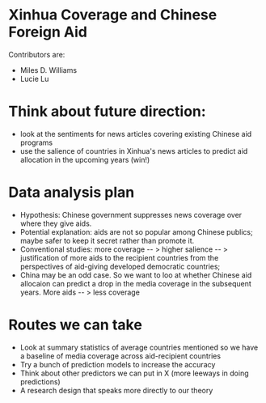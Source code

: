 # Xinhua Coverage and Chinese Foreign Aid

Contributors are:

  - Miles D. Williams 
  - Lucie Lu 


# Think about future direction:

  - look at the sentiments for news articles covering existing Chinese aid programs
  - use the salience of countries in Xinhua's news articles to predict aid allocation in the upcoming years (win!)

# Data analysis plan

  - Hypothesis: Chinese government suppresses news coverage over where they give aids. 
  - Potential explanation: aids are not so popular among Chinese publics; maybe safer to keep it secret rather than promote it. 
  - Conventional studies: more coverage -- > higher salience -- > justification of more aids to the recipient countries from the perspectives of aid-giving developed democratic countries;
  - China may be an odd case. So we want to loo at whether Chinese aid allocaion can predict a drop in the media coverage in the subsequent years. More aids -- > less coverage


# Routes we can take
- Look at summary statistics of average countries mentioned so we have a baseline of media coverage across aid-recipient countries
- Try a bunch of prediction models to increase the accuracy
- Think about other predictors we can put in X (more leeways in doing predictions)
- A research design that speaks more directly to our theory 
